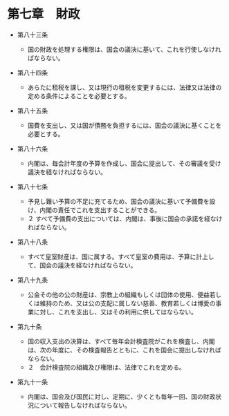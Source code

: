 # 第七章　財政

- 第八十三条
    - 国の財政を処理する権限は、国会の議決に基いて、これを行使しなければならない。

- 第八十四条
    - あらたに租税を課し、又は現行の租税を変更するには、法律又は法律の定める条件によることを必要とする。

- 第八十五条
    - 国費を支出し、又は国が債務を負担するには、国会の議決に基くことを必要とする。

- 第八十六条
    - 内閣は、毎会計年度の予算を作成し、国会に提出して、その審議を受け議決を経なければならない。

- 第八十七条
    - 予見し難い予算の不足に充てるため、国会の議決に基いて予備費を設け、内閣の責任でこれを支出することができる。
    - ２ すべて予備費の支出については、内閣は、事後に国会の承諾を経なければならない。

- 第八十八条
    - すべて皇室財産は、国に属する。すべて皇室の費用は、予算に計上して、国会の議決を経なければならない。

- 第八十九条
    - 公金その他の公の財産は、宗教上の組織もしくは団体の使用、便益若しくは維持のため、又は公の支配に属しない慈善、教育若しくは博愛の事業に対し、これを支出し、又はその利用に供してはならない。

- 第九十条
    - 国の収入支出の決算は、すべて毎年会計検査院がこれを検査し、内閣は、次の年度に、その検査報告とともに、これを国会に提出しなければならない。
    - ２　会計検査院の組織及び権限は、法律でこれを定める。

- 第九十一条
    - 内閣は、国会及び国民に対し、定期に、少くとも毎年一回、国の財政状況について報告しなければならない。

